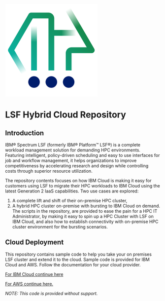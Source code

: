 ![Logos](Spectrum_icon.png)

# LSF Hybrid Cloud Repository

## Introduction
IBM® Spectrum LSF (formerly IBM® Platform™ LSF®) is a complete workload management solution for demanding HPC environments. Featuring intelligent, policy-driven scheduling and easy to use interfaces for job and workflow management, it helps organizations to improve competitiveness by accelerating research and design while controlling costs through superior resource utilization.

The repository contents focuses on how IBM Cloud is making it easy for customers using LSF to migrate their HPC workloads to IBM Cloud using the latest Generation 2 IaaS capabilities. Two use cases are explored:
1. A complete lift and shift of their on-premise HPC cluster,
2. A hybrid HPC cluster on-premise with bursting to IBM Cloud on demand.
The scripts in the repository, are provided to ease the pain for a HPC IT Administrator, by making it easy to spin up a HPC Cluster with LSF on IBM Cloud, and also how to establish connectivity with on-premise HPC cluster environment for the bursting scenarios.

## Cloud Deployment
This repository contains sample code to help you take your on premises LSF cluster and extend it to the cloud.  Sample code is provided for IBM Cloud and AWS.  Follow the documentation for your cloud provider.

[For IBM Cloud continue here](LSF_On_IBM_Cloud/README.md)

[For AWS continue here.](LSF_On_AWS/README.md)



*NOTE: This code is provided without support.*
